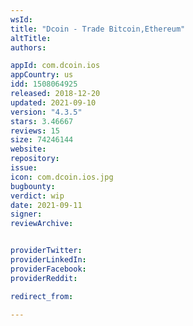 ```yaml
---
wsId: 
title: "Dcoin - Trade Bitcoin,Ethereum"
altTitle: 
authors:

appId: com.dcoin.ios
appCountry: us
idd: 1508064925
released: 2018-12-20
updated: 2021-09-10
version: "4.3.5"
stars: 3.46667
reviews: 15
size: 74246144
website: 
repository: 
issue: 
icon: com.dcoin.ios.jpg
bugbounty: 
verdict: wip
date: 2021-09-11
signer: 
reviewArchive:


providerTwitter: 
providerLinkedIn: 
providerFacebook: 
providerReddit: 

redirect_from:

---
```



